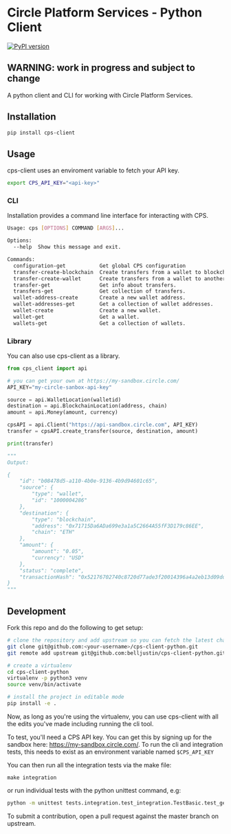 # Circle Platform Services - Python Client

[![PyPI version](https://badge.fury.io/py/cps-client.svg)](https://badge.fury.io/py/cps-client)

## WARNING: work in progress and subject to change

A python client and CLI for working with Circle Platform Services.

## Installation

```sh
pip install cps-client
```

## Usage

cps-client uses an enviroment variable to fetch your API key.

```sh
export CPS_API_KEY="<api-key>"
```

### CLI

Installation provides a command line interface for interacting with CPS.

```sh
Usage: cps [OPTIONS] COMMAND [ARGS]...

Options:
  --help  Show this message and exit.

Commands:
  configuration-get           Get global CPS configuration
  transfer-create-blockchain  Create transfers from a wallet to blockchain...
  transfer-create-wallet      Create transfers from a wallet to another...
  transfer-get                Get info about transfers.
  transfers-get               Get collection of transfers.
  wallet-address-create       Create a new wallet address.
  wallet-addresses-get        Get a collection of wallet addresses.
  wallet-create               Create a new wallet.
  wallet-get                  Get a wallet.
  wallets-get                 Get a collection of wallets.
```

### Library

You can also use cps-client as a library.

```python
from cps_client import api

# you can get your own at https://my-sandbox.circle.com/
API_KEY="my-circle-sanbox-api-key" 

source = api.WalletLocation(walletid)
destination = api.BlockchainLocation(address, chain)
amount = api.Money(amount, currency)

cpsAPI = api.Client("https://api-sandbox.circle.com", API_KEY)
transfer = cpsAPI.create_transfer(source, destination, amount)

print(transfer)

"""
Output:

{
    "id": "b08478d5-a110-4b0e-9136-4b9d94601c65",
    "source": {
        "type": "wallet",
        "id": "1000004286"
    },
    "destination": {
        "type": "blockchain",
        "address": "0x71715Da6ADa699e3a1a5C2664A55fF3D179c86EE",
        "chain": "ETH"
    },
    "amount": {
        "amount": "0.05",
        "currency": "USD"
    },
    "status": "complete",
    "transactionHash": "0x52176702740c8720d77ade3f20014396a4a2eb13d09dd1e6bffcc6f209a45326"
}
"""
```

## Development

Fork this repo and do the following to get setup:

```sh
# clone the repository and add upstream so you can fetch the latest changes
git clone git@github.com:<your-username>/cps-client-python.git
git remote add upstream git@github.com:belljustin/cps-client-python.git

# create a virtualenv
cd cps-client-python
virtualenv -p python3 venv
source venv/bin/activate

# install the project in editable mode
pip install -e .
```

Now, as long as you're using the virtualenv, you can use cps-client with all the edits you've made including running the cli tool.

To test, you'll need a CPS API key.
You can get this by signing up for the sandbox here: https://my-sandbox.circle.com/.
To run the cli and integration tests, this needs to exist as an environment variable named `$CPS_API_KEY`

You can then run all the integration tests via the make file:

```
make integration
```

or run individual tests with the python unittest command, e.g:

```sh
python -m unittest tests.integration.test_integration.TestBasic.test_get_wallet_addresses
```

To submit a contribution, open a pull request against the master branch on upstream.
